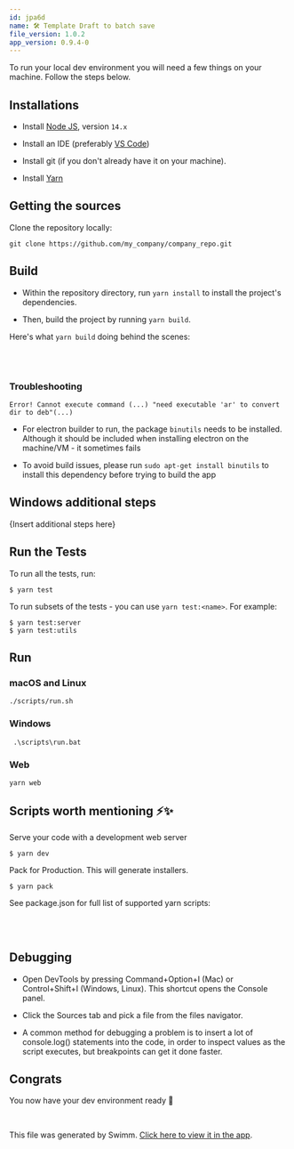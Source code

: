 ```yaml
---
id: jpa6d
name: 🛠 Template Draft to batch save
file_version: 1.0.2
app_version: 0.9.4-0
---
```


To run your local dev environment you will need a few things on your machine. Follow the steps below.

## Installations

*   Install [Node JS](https://nodejs.org/en/download/), version `14.x`
    
*   Install an IDE (preferably [VS Code](https://code.visualstudio.com/))
    
*   Install git (if you don't already have it on your machine).
    
*   Install [Yarn](https://classic.yarnpkg.com/en/docs/install/#mac-stable)
    

## Getting the sources

Clone the repository locally:

```
git clone https://github.com/my_company/company_repo.git
```

## Build

*   Within the repository directory, run `yarn install` to install the project's dependencies.
    
*   Then, build the project by running `yarn build`.
    

Here's what `yarn build` doing behind the scenes:

<br/>



<br/>

### Troubleshooting

```
Error! Cannot execute command (...) "need executable 'ar' to convert dir to deb"(...)
```

*   For electron builder to run, the package `binutils` needs to be installed. Although it should be included when installing electron on the machine/VM - it sometimes fails
    
*   To avoid build issues, please run `sudo apt-get install binutils` to install this dependency before trying to build the app
    

## Windows additional steps

{Insert additional steps here}

## Run the Tests

To run all the tests, run:

```
$ yarn test
```

To run subsets of the tests - you can use `yarn test:<name>`. For example:

```
$ yarn test:server
$ yarn test:utils
```

## Run

### macOS and Linux

```
./scripts/run.sh
```

### Windows

```
 .\scripts\run.bat
```

### Web

```
yarn web
```

## Scripts worth mentioning ⚡️✨

Serve your code with a development web server

```
$ yarn dev
```

Pack for Production. This will generate installers.

```
$ yarn pack
```

See package.json for full list of supported yarn scripts:

<br/>



<br/>

## Debugging

*   Open DevTools by pressing Command+Option+I (Mac) or Control+Shift+I (Windows, Linux). This shortcut opens the Console panel.
    
*   Click the Sources tab and pick a file from the files navigator.
    
*   A common method for debugging a problem is to insert a lot of console.log() statements into the code, in order to inspect values as the script executes, but breakpoints can get it done faster.
    

## Congrats

You now have your dev environment ready 🎉

<br/>

This file was generated by Swimm. [Click here to view it in the app](http://localhost:5000/repos/Z2l0aHViJTNBJTNBc3Rva2Utd2VhdGhlciUzQSUzQUFkZGllQ29oZW4=/docs/jpa6d).